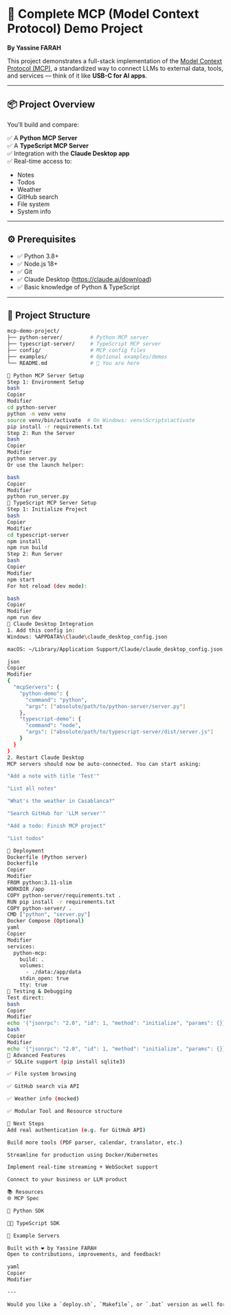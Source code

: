 # 🔌 Complete MCP (Model Context Protocol) Demo Project

**By Yassine FARAH**

This project demonstrates a full-stack implementation of the [Model Context Protocol (MCP)](https://modelcontextprotocol.io), a standardized way to connect LLMs to external data, tools, and services — think of it like **USB-C for AI apps**.

---

## 📦 Project Overview

You’ll build and compare:

✅ A **Python MCP Server**  
✅ A **TypeScript MCP Server**  
✅ Integration with the **Claude Desktop app**  
✅ Real-time access to:
- Notes
- Todos
- Weather
- GitHub search
- File system
- System info

---

## ⚙️ Prerequisites

- ✅ Python 3.8+
- ✅ Node.js 18+
- ✅ Git
- ✅ Claude Desktop (https://claude.ai/download)
- ✅ Basic knowledge of Python & TypeScript

---

## 🧱 Project Structure

```bash
mcp-demo-project/
├── python-server/         # Python MCP server
├── typescript-server/     # TypeScript MCP server
├── config/                # MCP config files
├── examples/              # Optional examples/demos
└── README.md              # 📄 You are here

🐍 Python MCP Server Setup
Step 1: Environment Setup
bash
Copier
Modifier
cd python-server
python -m venv venv
source venv/bin/activate  # On Windows: venv\Scripts\activate
pip install -r requirements.txt
Step 2: Run the Server
bash
Copier
Modifier
python server.py
Or use the launch helper:

bash
Copier
Modifier
python run_server.py
🧩 TypeScript MCP Server Setup
Step 1: Initialize Project
bash
Copier
Modifier
cd typescript-server
npm install
npm run build
Step 2: Run Server
bash
Copier
Modifier
npm start
For hot reload (dev mode):

bash
Copier
Modifier
npm run dev
🤖 Claude Desktop Integration
1. Add this config in:
Windows: %APPDATA%\Claude\claude_desktop_config.json

macOS: ~/Library/Application Support/Claude/claude_desktop_config.json

json
Copier
Modifier
{
  "mcpServers": {
    "python-demo": {
      "command": "python",
      "args": ["absolute/path/to/python-server/server.py"]
    },
    "typescript-demo": {
      "command": "node",
      "args": ["absolute/path/to/typescript-server/dist/server.js"]
    }
  }
}
2. Restart Claude Desktop
MCP servers should now be auto-connected. You can start asking:

"Add a note with title 'Test'"

"List all notes"

"What's the weather in Casablanca?"

"Search GitHub for 'LLM server'"

"Add a todo: Finish MCP project"

"List todos"

🚀 Deployment
Dockerfile (Python server)
Dockerfile
Copier
Modifier
FROM python:3.11-slim
WORKDIR /app
COPY python-server/requirements.txt .
RUN pip install -r requirements.txt
COPY python-server/ .
CMD ["python", "server.py"]
Docker Compose (Optional)
yaml
Copier
Modifier
services:
  python-mcp:
    build: .
    volumes:
      - ./data:/app/data
    stdin_open: true
    tty: true
🧪 Testing & Debugging
Test direct:
bash
Copier
Modifier
echo '{"jsonrpc": "2.0", "id": 1, "method": "initialize", "params": {}}' | python server.py
bash
Copier
Modifier
echo '{"jsonrpc": "2.0", "id": 1, "method": "initialize", "params": {}}' | npm start
🔐 Advanced Features
✅ SQLite support (pip install sqlite3)

✅ File system browsing

✅ GitHub search via API

✅ Weather info (mocked)

✅ Modular Tool and Resource structure

🧠 Next Steps
Add real authentication (e.g. for GitHub API)

Build more tools (PDF parser, calendar, translator, etc.)

Streamline for production using Docker/Kubernetes

Implement real-time streaming + WebSocket support

Connect to your business or LLM product

📚 Resources
🌐 MCP Spec

🐍 Python SDK

🧑‍💻 TypeScript SDK

🧪 Example Servers

Built with ❤️ by Yassine FARAH
Open to contributions, improvements, and feedback!

yaml
Copier
Modifier

---

Would you like a `deploy.sh`, `Makefile`, or `.bat` version as well for easier deployment on Windows?

